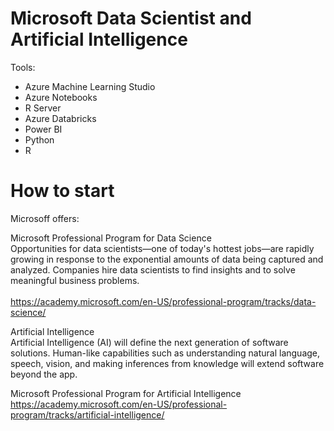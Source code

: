 # Microsoft Data Scientist and Artificial Intelligence

Tools:
* Azure Machine Learning Studio 
* Azure Notebooks
* R Server
* Azure Databricks
* Power BI
* Python
* R


# How to start 

Microsoff offers: <BR>

Microsoft Professional Program for Data Science <BR>
Opportunities for data scientists—one of today's hottest jobs—are rapidly growing in response to the exponential amounts of data being captured and analyzed. Companies hire data scientists to find insights and to solve meaningful business problems.<BR>  
https://academy.microsoft.com/en-US/professional-program/tracks/data-science/ <BR>
  
Artificial Intelligence <BR>
Artificial Intelligence (AI) will define the next generation of software solutions. Human-like capabilities such as understanding natural language, speech, vision, and making inferences from knowledge will extend software beyond the app. <BR>

Microsoft Professional Program for Artificial Intelligence <BR>
https://academy.microsoft.com/en-US/professional-program/tracks/artificial-intelligence/ <BR>

